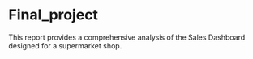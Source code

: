# Final_project
This report provides a comprehensive analysis of the Sales Dashboard designed for a supermarket shop.
